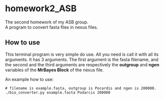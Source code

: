 # homework2_ASB
The second homework of my ASB group.  
A program to convert fasta files in nexus files.

## How to use
This terminal program is very simple do use. All you need is call it with all its arguments. It has 3 arguments. The first argument is the fasta filename,
and the second and the third arguments are respectively the **outgroup** and **ngen** variables of the **MrBayes Block** of the nexus file.

An example how to use:
```
# filename is example.fasta, outgroup is Pocardis and ngen is 200000.
./bio_converter.py example.fasta Podarcis 200000
```
